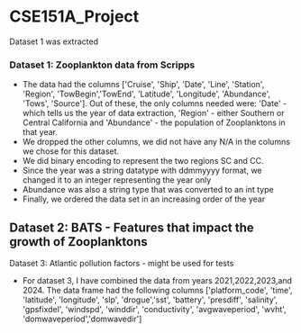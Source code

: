 # CSE151A_Project

Dataset 1 was extracted 

### Dataset 1: Zooplankton data from Scripps 
  - The data had the columns ['Cruise', 'Ship', 'Date', 'Line', 'Station', 'Region', 'TowBegin','TowEnd', 'Latitude', 'Longitude', 'Abundance', 'Tows', 'Source']. Out of these, the only columns needed were: 'Date' - which tells us the year of data extraction, 'Region' - either Southern or Central California and 'Abundance' - the population of Zooplanktons in that year.
  - We dropped the other columns, we did not have any N/A in the columns we chose for this dataset.
  - We did binary encoding to represent the two regions SC and CC.
  - Since the year was a string datatype with ddmmyyyy format, we changed it to an integer representing the year only
  - Abundance was also a string type that was converted to an int type
  - Finally, we ordered the data set in an increasing order of the year 

Dataset 2: BATS - Features that impact the growth of Zooplanktons
- 

Dataset 3: Atlantic pollution factors - might be used for tests
- For dataset 3, I have combined the data from years 2021,2022,2023,and 2024. 
The data frame had the following columns ['platform_code', 'time', 'latitude', 'longitude', 'slp', 'drogue','sst', 'battery', 'presdiff', 'salinity', 'gpsfixdel', 'windspd', 'winddir', 'conductivity', 'avgwaveperiod', 'wvht', 'domwaveperiod','domwavedir']
